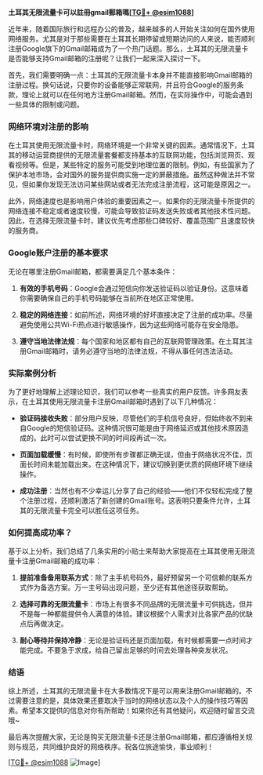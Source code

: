**土耳其无限流量卡可以註冊gmail郵箱嗎[[TG💪+ @esim1088](https://t.me/s/esim1088)]**

近年来，随着国际旅行和远程办公的普及，越来越多的人开始关注如何在国外使用网络服务。尤其是对于那些需要在土耳其长期停留或短期访问的人来说，能否顺利注册Google旗下的Gmail邮箱成为了一个热门话题。那么，土耳其的无限流量卡是否能够支持Gmail邮箱的注册呢？让我们一起来深入探讨一下。

首先，我们需要明确一点：土耳其的无限流量卡本身并不能直接影响Gmail邮箱的注册过程。换句话说，只要你的设备能够正常联网，并且符合Google的服务条款，理论上就可以在任何地方注册Gmail邮箱。然而，在实际操作中，可能会遇到一些具体的限制或问题。

### 网络环境对注册的影响

在土耳其使用无限流量卡时，网络环境是一个非常关键的因素。通常情况下，土耳其的移动运营商提供的无限流量套餐都支持基本的互联网功能，包括浏览网页、观看视频等。但是，某些特定的服务可能受到地理位置的限制。例如，有些国家为了保护本地市场，会对国外的服务提供商实施一定的屏蔽措施。虽然这种做法并不常见，但如果你发现无法访问某些网站或者无法完成注册流程，这可能是原因之一。

此外，网络速度也是影响用户体验的重要因素之一。如果你的无限流量卡所提供的网络连接不稳定或者速度较慢，可能会导致验证码发送失败或者其他技术性问题。因此，在选择无限流量卡时，建议优先考虑那些口碑较好、覆盖范围广且速度较快的服务商。

### Google账户注册的基本要求

无论在哪里注册Gmail邮箱，都需要满足几个基本条件：

1. **有效的手机号码**：Google会通过短信向你发送验证码以验证身份。这意味着你需要确保自己的手机号码能够在当前所在地区正常使用。
   
2. **稳定的网络连接**：如前所述，网络环境的好坏直接决定了注册的成功率。尽量避免使用公共Wi-Fi热点进行敏感操作，因为这些网络可能存在安全隐患。

3. **遵守当地法律法规**：每个国家和地区都有自己的互联网管理政策。在土耳其注册Gmail邮箱时，请务必遵守当地的法律法规，不得从事任何违法活动。

### 实际案例分析

为了更好地理解上述理论知识，我们可以参考一些真实的用户反馈。许多网友表示，在土耳其使用无限流量卡注册Gmail邮箱时遇到了以下几种情况：

- **验证码接收失败**：部分用户反映，尽管他们的手机信号良好，但始终收不到来自Google的短信验证码。这种情况很可能是由于网络延迟或其他技术原因造成的。此时可以尝试更换不同的时间段再试一次。
  
- **页面加载缓慢**：有时候，即使所有步骤都正确无误，但由于网络状况不佳，页面长时间未能加载出来。在这种情况下，建议切换到更优质的网络环境下继续操作。

- **成功注册**：当然也有不少幸运儿分享了自己的经验——他们不仅轻松完成了整个注册过程，还顺利激活了新创建的Gmail账号。这表明只要条件允许，土耳其的无限流量卡完全可以胜任这项任务。

### 如何提高成功率？

基于以上分析，我们总结了几条实用的小贴士来帮助大家提高在土耳其使用无限流量卡注册Gmail邮箱的成功率：

1. **提前准备备用联系方式**：除了主手机号码外，最好预留另一个可信赖的联系方式作为备选方案。万一主号码出现问题，至少还有其他途径获取帮助。

2. **选择可靠的无限流量卡**：市场上有很多不同品牌的无限流量卡可供挑选，但并不是每一种都能提供令人满意的体验。建议根据个人需求对比各家产品的优缺点后再做决定。

3. **耐心等待并保持冷静**：无论是验证码还是页面加载，有时候都需要一点时间才能完成。不要急于求成，给自己留出足够的时间去处理各种突发状况。

### 结语

综上所述，土耳其的无限流量卡在大多数情况下是可以用来注册Gmail邮箱的。不过需要注意的是，具体效果还要取决于当时的网络状态以及个人的操作技巧等因素。希望本文提供的信息对你有所帮助！如果你还有其他疑问，欢迎随时留言交流哦~

最后再次提醒大家，无论是购买无限流量卡还是注册Gmail邮箱，都应遵循相关规则与规范，共同维护良好的网络秩序。祝各位旅途愉快，事业顺利！

[[TG💪+ @esim1088](https://t.me/s/esim1088) ![Image](https://i.postimg.cc/4NQfJmqS/Snipaste-2025-05-13-00-14-12.png)]